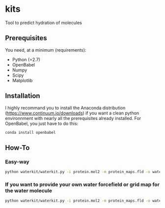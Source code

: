 # kits
Tool to predict hydration of molecules

## Prerequisites

You need, at a minimum (requirements):
* Python (=2.7)
* OpenBabel
* Numpy 
* Scipy
* Matplotlib

## Installation

I highly recommand you to install the Anaconda distribution (https://www.continuum.io/downloads) if you want a clean python environnment with nearly all the prerequisites already installed. For OpenBabel, you just have to do this:
```bash
conda install openbabel
```

## How-To

### Easy-way
```bash
python waterkit/waterkit.py -i protein.mol2 -m protein_maps.fld -o water.pdbqt
```

### If you want to provide your own water forcefield or grid map for the water molecule
```bash
python waterkit/waterkit.py -i protein.mol2 -m protein_maps.fld -o water.pdbqt -f waterfield.par -w water/maps.fld
```
